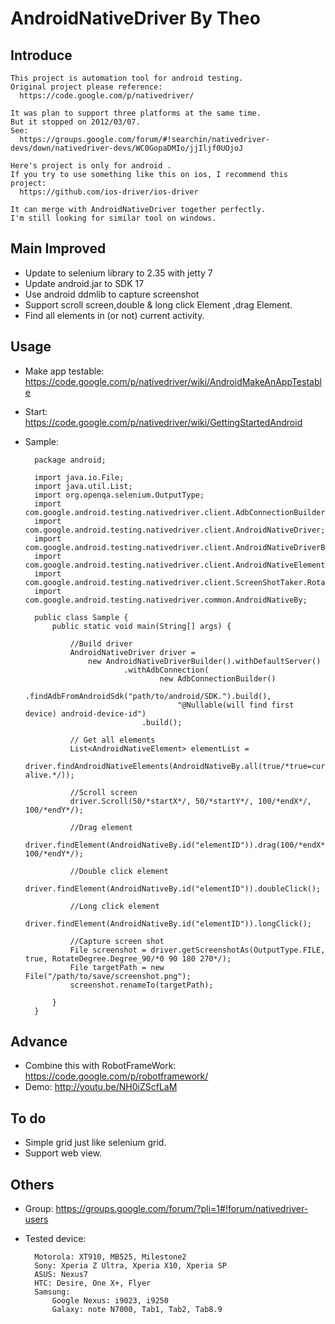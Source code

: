 AndroidNativeDriver By Theo
============================

## Introduce

    This project is automation tool for android testing.
    Original project please reference: 
      https://code.google.com/p/nativedriver/
      
    It was plan to support three platforms at the same time.
    But it stopped on 2012/03/07.
    See: 
      https://groups.google.com/forum/#!searchin/nativedriver-devs/down/nativedriver-devs/WC0GopaDMIo/jjIljf0UOjoJ
    
    Here's project is only for android .
    If you try to use something like this on ios, I recommend this project:
      https://github.com/ios-driver/ios-driver
      
    It can merge with AndroidNativeDriver together perfectly.
    I'm still looking for similar tool on windows.

## Main Improved

* Update to selenium library to 2.35 with jetty 7
* Update android.jar to SDK 17
* Use android ddmlib to capture screenshot
* Support scroll screen,double & long click Element ,drag Element.
* Find all elements in (or not) current activity.

## Usage

* Make app testable:
  https://code.google.com/p/nativedriver/wiki/AndroidMakeAnAppTestable

* Start:
  https://code.google.com/p/nativedriver/wiki/GettingStartedAndroid
  
* Sample:
		
		package android;
		
		import java.io.File;
		import java.util.List;
		import org.openqa.selenium.OutputType;
		import com.google.android.testing.nativedriver.client.AdbConnectionBuilder;
		import com.google.android.testing.nativedriver.client.AndroidNativeDriver;
		import com.google.android.testing.nativedriver.client.AndroidNativeDriverBuilder;
		import com.google.android.testing.nativedriver.client.AndroidNativeElement;
		import com.google.android.testing.nativedriver.client.ScreenShotTaker.RotateDegree;
		import com.google.android.testing.nativedriver.common.AndroidNativeBy;
		
		public class Sample {
			public static void main(String[] args) {
				
				//Build driver
				AndroidNativeDriver driver = 
					new AndroidNativeDriverBuilder().withDefaultServer()
							.withAdbConnection(
									new AdbConnectionBuilder()
										.findAdbFromAndroidSdk("path/to/android/SDK.").build(), 
										"@Nullable(will find first device) android-device-id")
								.build();
				
				// Get all elements
				List<AndroidNativeElement> elementList = 
					driver.findAndroidNativeElements(AndroidNativeBy.all(true/*true=currentActivity,false=all alive.*/));
				
				//Scroll screen
				driver.Scroll(50/*startX*/, 50/*startY*/, 100/*endX*/, 100/*endY*/);
				
				//Drag element
				driver.findElement(AndroidNativeBy.id("elementID")).drag(100/*endX*/, 100/*endY*/);
				
				//Double click element
				driver.findElement(AndroidNativeBy.id("elementID")).doubleClick();
				
				//Long click element
				driver.findElement(AndroidNativeBy.id("elementID")).longClick();
				
				//Capture screen shot
				File screenshot = driver.getScreenshotAs(OutputType.FILE, true, RotateDegree.Degree_90/*0 90 180 270*/);
				File targetPath = new File("/path/to/save/screenshot.png");
				screenshot.renameTo(targetPath);
				
			}
		}		



## Advance

* Combine this with RobotFrameWork: https://code.google.com/p/robotframework/
* Demo: http://youtu.be/NH0iZScfLaM

 
## To do

* Simple grid just like selenium grid.
* Support web view.
 

## Others

* Group: https://groups.google.com/forum/?pli=1#!forum/nativedriver-users
* Tested device:
		
		Motorola: XT910, MB525, Milestone2
		Sony: Xperia Z Ultra, Xperia X10, Xperia SP
		ASUS: Nexus7
		HTC: Desire, One X+, Flyer
		Samsung: 
			Google Nexus: i9023, i9250
			Galaxy: note N7000, Tab1, Tab2, Tab8.9
		
		
